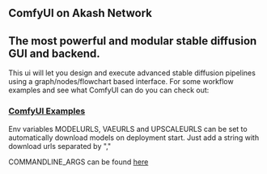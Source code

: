 ## ComfyUI on Akash Network

The most powerful and modular stable diffusion GUI and backend.
-----------

This ui will let you design and execute advanced stable diffusion pipelines using a graph/nodes/flowchart based interface. For some workflow examples and see what ComfyUI can do you can check out:
### [ComfyUI Examples](https://comfyanonymous.github.io/ComfyUI_examples/)

Env variables MODELURLS, VAEURLS and UPSCALEURLS can be set to automatically download models on deployment start. Just add a string with download urls separated by ","

COMMANDLINE_ARGS can be found [here](https://github.com/comfyanonymous/ComfyUI/blob/9bfec2bdbf0b0d778087a9b32f79e57e2d15b913/comfy/cli_args.py#L36)
